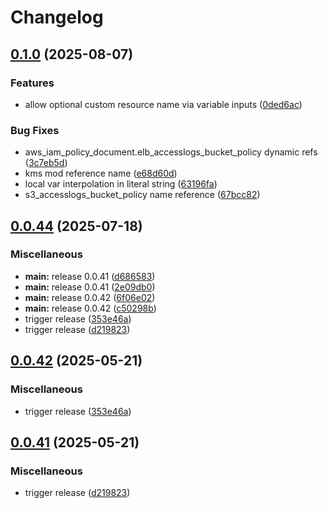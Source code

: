 # Changelog

## [0.1.0](https://github.com/Coalfire-CF/terraform-aws-account-setup/compare/v0.0.44...v0.1.0) (2025-08-07)


### Features

* allow optional custom resource name via variable inputs ([0ded6ac](https://github.com/Coalfire-CF/terraform-aws-account-setup/commit/0ded6acb4c4d78d8bf372c7968a2adaf64cd0006))


### Bug Fixes

* aws_iam_policy_document.elb_accesslogs_bucket_policy dynamic refs ([3c7eb5d](https://github.com/Coalfire-CF/terraform-aws-account-setup/commit/3c7eb5dd4a2e2b059c98133e434003d9466c0cc4))
* kms mod reference name ([e68d60d](https://github.com/Coalfire-CF/terraform-aws-account-setup/commit/e68d60d90a78659613366df54d44fa1dad4109e6))
* local var interpolation in literal string ([63196fa](https://github.com/Coalfire-CF/terraform-aws-account-setup/commit/63196fa3fe87fde92779fc6c937b2f9ea0771adb))
* s3_accesslogs_bucket_policy name reference ([67bcc82](https://github.com/Coalfire-CF/terraform-aws-account-setup/commit/67bcc82063a41c733541406e80734bbedcb309e3))

## [0.0.44](https://github.com/Coalfire-CF/terraform-aws-account-setup/compare/v0.0.43...v0.0.44) (2025-07-18)


### Miscellaneous

* **main:** release 0.0.41 ([d686583](https://github.com/Coalfire-CF/terraform-aws-account-setup/commit/d68658361d9a577f4e576243ec1a0130acc81b10))
* **main:** release 0.0.41 ([2e09db0](https://github.com/Coalfire-CF/terraform-aws-account-setup/commit/2e09db010955854aeb55d433d0d7bae78004e2ac))
* **main:** release 0.0.42 ([6f06e02](https://github.com/Coalfire-CF/terraform-aws-account-setup/commit/6f06e02e285b008eefa5bf5d03935e01ff061778))
* **main:** release 0.0.42 ([c50298b](https://github.com/Coalfire-CF/terraform-aws-account-setup/commit/c50298b0a5db0824bb9c7f166a0f2e32b5763484))
* trigger release ([353e46a](https://github.com/Coalfire-CF/terraform-aws-account-setup/commit/353e46acfd08050d96e5231bf9fa8b3f0bb8f189))
* trigger release ([d219823](https://github.com/Coalfire-CF/terraform-aws-account-setup/commit/d21982363080516f37a6adfc71b20bb73d049c4e))

## [0.0.42](https://github.com/Coalfire-CF/terraform-aws-account-setup/compare/v0.0.41...v0.0.42) (2025-05-21)


### Miscellaneous

* trigger release ([353e46a](https://github.com/Coalfire-CF/terraform-aws-account-setup/commit/353e46acfd08050d96e5231bf9fa8b3f0bb8f189))

## [0.0.41](https://github.com/Coalfire-CF/terraform-aws-account-setup/compare/v0.0.40...v0.0.41) (2025-05-21)


### Miscellaneous

* trigger release ([d219823](https://github.com/Coalfire-CF/terraform-aws-account-setup/commit/d21982363080516f37a6adfc71b20bb73d049c4e))
